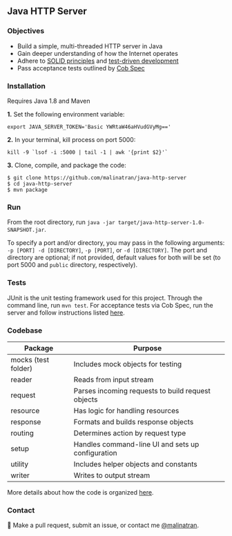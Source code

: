 ## Java HTTP Server

### Objectives
* Build a simple, multi-threaded HTTP server in Java
* Gain deeper understanding of how the Internet operates
* Adhere to [SOLID principles](https://www.wikiwand.com/en/SOLID_(object-oriented_design)) and [test-driven development](https://www.wikiwand.com/en/Test-driven_development)
* Pass acceptance tests outlined by [Cob Spec](http://github.com/8thlight/cob_spec)

### Installation
Requires Java 1.8 and Maven

**1.** Set the following environment variable:
```
export JAVA_SERVER_TOKEN='Basic YWRtaW46aHVudGVyMg=='
```

**2.** In your terminal, kill process on port 5000:
```
kill -9 `lsof -i :5000 | tail -1 | awk '{print $2}'`
```

**3.** Clone, compile, and package the code:
```
$ git clone https://github.com/malinatran/java-http-server
$ cd java-http-server
$ mvn package
```

### Run
From the root directory, run `java -jar target/java-http-server-1.0-SNAPSHOT.jar`.

To specify a port and/or directory, you may pass in the following arguments: `-p [PORT] -d [DIRECTORY]`, `-p [PORT]`, or `-d [DIRECTORY]`. The port and directory are optional; if not provided, default values for both will be set (to port 5000 and `public` directory, respectively).

### Tests
JUnit is the unit testing framework used for this project. Through the command line, run `mvn test`. For acceptance tests via Cob Spec, run the server and follow instructions listed [here](http://github.com/8thlight/cob_spec).

### Codebase

| Package              | Purpose                                           |
|----------------------|---------------------------------------------------|
| mocks (test folder)  | Includes mock objects for testing                 |
| reader               | Reads from input stream                           |
| request              | Parses incoming requests to build request objects |
| resource             | Has logic for handling resources                  |
| response             | Formats and builds response objects               |
| routing              | Determines action by request type                 |
| setup                | Handles command-line UI and sets up configuration |
| utility              | Includes helper objects and constants             |
| writer               | Writes to output stream                           |

More details about how the code is organized [here](https://gist.github.com/malinatran/b4d01c3bfdc83dac3a58d921caecbbb4).

### Contact
:rocket:  Make a pull request, submit an issue, or contact me [@malinatran](https://twitter.com/malinatran).
